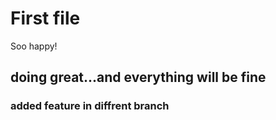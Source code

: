 # First file

Soo happy!

## doing great...and everything will be fine

### added feature in diffrent branch
